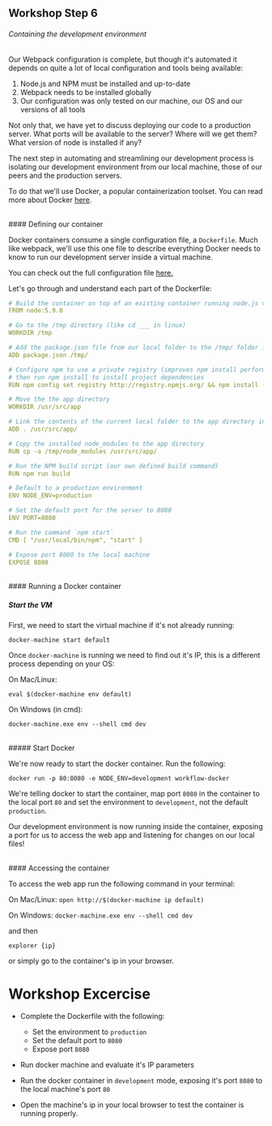## Workshop Step 6
###### Containing the development environment

Our Webpack configuration is complete, but though it's automated it depends on quite a lot of local configuration and tools being available:

1. Node.js and NPM must be installed and up-to-date
2. Webpack needs to be installed globally
3. Our configuration was only tested on our machine, our OS and our versions of all tools

Not only that, we have yet to discuss deploying our code to a production server. What ports will be available to the server? Where will we get them? What version of node is installed if any?

The next step in automating and streamlining our development process is isolating our development environment from our local machine, those of our peers and the production servers.

To do that we'll use Docker, a popular containerization toolset. You can read more about Docker [here](https://www.docker.com/what-docker).

<br/>
#### Defining our container

Docker containers consume a single configuration file, a `Dockerfile`. Much like webpack, we'll use this one file to describe everything Docker needs to know to run our development server inside a virtual machine.

You can check out the full configuration file [here.](https://github.com/BarakChamo/frontend-automation/blob/master/steps/step-6/Dockerfile)

Let's go through and understand each part of the Dockerfile:

```yml
# Build the container on top of an existing container running node.js version 5.9.0
FROM node:5.9.0

# Go to the /tmp directory (like cd ___ in linux)
WORKDIR /tmp

# Add the package.json file from our local folder to the /tmp/ folder in the container
ADD package.json /tmp/

# Configure npm to use a private registry (improves npm install performance)
# then run npm install to install project dependencies
RUN npm config set registry http://registry.npmjs.org/ && npm install -q --production

# Move the the app directory
WORKDIR /usr/src/app

# Link the contents of the current local folder to the app directory in the container
ADD . /usr/src/app/

# Copy the installed node_modules to the app directory
RUN cp -a /tmp/node_modules /usr/src/app/

# Run the NPM build script (our own defined build command)
RUN npm run build

# Default to a production environment
ENV NODE_ENV=production

# Set the default port for the server to 8080
ENV PORT=8080

# Run the command `npm start`
CMD [ "/usr/local/bin/npm", "start" ]

# Expose port 8080 to the local machine
EXPOSE 8080

```


<br/>
#### Running a Docker container

##### Start the VM
First, we need to start the virtual machine if it's not already running:

`docker-machine start default`

Once `docker-machine` is running we need to find out it's IP, this is a different process depending on your OS:

On Mac/Linux:

`eval $(docker-machine env default)`

On Windows (in cmd):

`docker-machine.exe env --shell cmd dev`

<br/>
##### Start Docker

We're now ready to start the docker container. Run the following:

`docker run -p 80:8080 -e NODE_ENV=development workflow-docker`

We're telling docker to start the container, map port `8080` in the container to the local port `80` and set the environment to `development`, not the default `production`.

Our development environment is now running inside the container, exposing a port for us to access the web app and listening for changes on our local files!

<br/>
#### Accessing the container

To access the web app run the following command in your terminal:

On Mac/Linux:
`open http://$(docker-machine ip default)`

On Windows:
`docker-machine.exe env --shell cmd dev`

and then

`explorer {ip}`

or simply go to the container's ip in your browser.


# Workshop Excercise

- Complete the Dockerfile with the following:
  - Set the environment to `production`
  - Set the default port to `8080`
  - Expose port `8080`

- Run docker machine and evaluate it's IP parameters

- Run the docker container in `development` mode, exposing it's port `8080` to the local machine's port `80`

- Open the machine's ip in your local browser to test the container is running properly.
